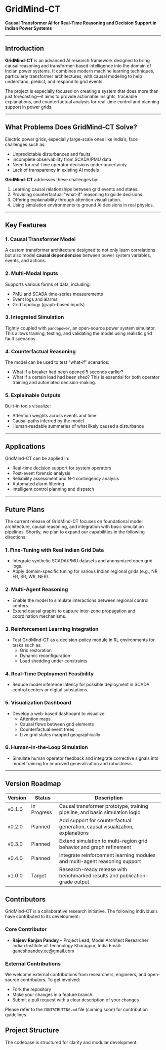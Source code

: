 # GridMind-CT

**Causal Transformer AI for Real-Time Reasoning and Decision Support in Indian Power Systems**

---

## Introduction

**GridMind-CT** is an advanced AI research framework designed to bring causal reasoning and transformer-based intelligence into the domain of Indian power systems. It combines modern machine learning techniques, particularly transformer architectures, with causal modeling to help understand, predict, and respond to grid events.

The project is especially focused on creating a system that does more than just forecasting—it aims to provide actionable insights, traceable explanations, and counterfactual analysis for real-time control and planning support in power grids.

---

## What Problems Does GridMind-CT Solve?

Electric power grids, especially large-scale ones like India’s, face challenges such as:

- Unpredictable disturbances and faults
- Incomplete observability from SCADA/PMU data
- Need for real-time operator decisions under uncertainty
- Lack of transparency in existing AI models

**GridMind-CT** addresses these challenges by:

1. Learning causal relationships between grid events and states.
2. Providing counterfactual "what-if" reasoning to guide decisions.
3. Offering explainability through attention visualization.
4. Using simulation environments to ground AI decisions in real physics.

---

## Key Features

### 1. Causal Transformer Model
A custom transformer architecture designed to not only learn correlations but also model **causal dependencies** between power system variables, events, and actions.

### 2. Multi-Modal Inputs
Supports various forms of data, including:

- PMU and SCADA time-series measurements  
- Event logs and alarms  
- Grid topology (graph-based inputs)

### 3. Integrated Simulation
Tightly coupled with `pandapower`, an open-source power system simulator. This allows training, testing, and validating the model using realistic grid fault scenarios.

### 4. Counterfactual Reasoning
The model can be used to test "what-if" scenarios:
- What if a breaker had been opened 5 seconds earlier?
- What if a certain load had been shed?
This is essential for both operator training and automated decision-making.

### 5. Explainable Outputs
Built-in tools visualize:
- Attention weights across events and time
- Causal paths inferred by the model
- Human-readable summaries of what likely caused a disturbance

---

## Applications

GridMind-CT can be applied in:

- Real-time decision support for system operators
- Post-event forensic analysis
- Reliability assessment and N-1 contingency analysis
- Automated alarm filtering
- Intelligent control planning and dispatch

---
## Future Plans

The current release of GridMind-CT focuses on foundational model architecture, causal reasoning, and integration with basic simulation pipelines. Shortly, we plan to expand our capabilities in the following directions:

### 1. Fine-Tuning with Real Indian Grid Data
- Integrate synthetic SCADA/PMU datasets and anonymized open grid logs.
- Apply domain-specific tuning for various Indian regional grids (e.g., NR, ER, SR, WR, NER).

### 2. Multi-Agent Reasoning
- Enable the model to simulate interactions between regional control centers.
- Extend causal graphs to capture inter-zone propagation and coordination mechanisms.

### 3. Reinforcement Learning Integration
- Test GridMind-CT as a decision-policy module in RL environments for tasks such as:
  - Grid restoration  
  - Dynamic reconfiguration  
  - Load shedding under constraints

### 4. Real-Time Deployment Feasibility
- Reduce model inference latency for possible deployment in SCADA control centers or digital substations.

### 5. Visualization Dashboard
- Develop a web-based dashboard to visualize:
  - Attention maps
  - Causal flows between grid elements
  - Counterfactual event trees
  - Live grid states mapped geographically

### 6. Human-in-the-Loop Simulation
- Simulate human operator feedback and integrate corrective signals into model training for improved generalization and robustness.

---

## Version Roadmap

| Version   | Status       | Description                                                                 |
|-----------|--------------|-----------------------------------------------------------------------------|
| v0.1.0    | In Progress  | Causal transformer prototype, training pipeline, and basic simulation logic |
| v0.2.0    | Planned      | Add support for counterfactual generation, causal visualization, explanations|
| v0.3.0    | Planned      | Extend simulation to multi-region grid behavior and graph refinement        |
| v0.4.0    | Planned      | Integrate reinforcement learning modules and multi-agent reasoning support  |
| v1.0.0    | Target       | Research-ready release with benchmarked results and publication-grade output |

## Contributors

GridMind-CT is a collaborative research initiative. The following individuals have contributed to its development:

### Core Contributor
- **Rajeev Ranjan Pandey** – Project Lead, Model Architect
  Researcher 
  Indian Institute of Technology Kharagpur, India 
  Email: ganeshpandey.ee@gmail.com



### External Contributions
We welcome external contributions from researchers, engineers, and open-source contributors. To get involved:

- Fork the repository  
- Make your changes in a feature branch  
- Submit a pull request with a clear description of your changes  

Please refer to the `CONTRIBUTING.md` file (coming soon) for contribution guidelines.



## Project Structure

The codebase is structured for clarity and modular development.

